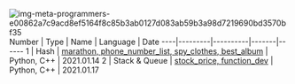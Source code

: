 ![img-meta-programmers-e00862a7c9acd8ef5164f8c85b3ab0127d083ab59b3a98d7219690bd3570bf35](https://user-images.githubusercontent.com/44021629/104650049-fb202c80-56f8-11eb-8813-9dc783ed2f78.png)
Number | Type | Name | Language | Date 
----|---------|----------|-------|------
 1 | Hash | [marathon, phone_number_list, spy_clothes, best_album](https://github.com/yoncho/Algorithm_programmers/tree/main/coding_test_practice/1.Hash)  | Python, C++ | 2021.01.14
2 | Stack & Queue | [stock_price, function_dev](https://github.com/yoncho/Algorithm_programmers/tree/main/coding_test_practice/2.STACK_QUEUE)  | Python, C++ | 2021.01.17


